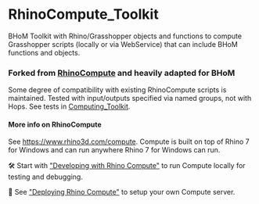 # RhinoCompute_Toolkit
BHoM Toolkit with Rhino/Grasshopper objects and functions to compute Grasshopper scripts (locally or via WebService) that can include BHoM functions and objects.


### Forked from [RhinoCompute](https://github.com/mcneel/compute.rhino3d) and heavily adapted for BHoM
Some degree of compatibility with existing RhinoCompute scripts is maintained. Tested with input/outputs specified via named groups, not with Hops. See tests in [Computing_Toolkit](https://github.com/BuroHappoldEngineering/Computing_Toolkit).


#### More info on RhinoCompute

See https://www.rhino3d.com/compute. Compute is built on top of Rhino 7 for Windows and can run anywhere Rhino 7 for Windows can run.

🛠 Start with ["Developing with Rhino Compute"](https://developer.rhino3d.com/guides/compute/development/) to run Compute locally for testing and debugging.

📡 See ["Deploying Rhino Compute"](https://developer.rhino3d.com/guides/compute/deploy/) to setup your own Compute server.
